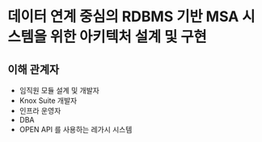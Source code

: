 # 데이터 연계 중심의 RDBMS 기반 MSA 시스템을 위한 아키텍처 설계 및 구현



## 이해 관계자

- 임직원 모듈 설계 및 개발자
- Knox Suite 개발자
- 인프라 운영자
- DBA
- OPEN API 를 사용하는 레가시 시스템